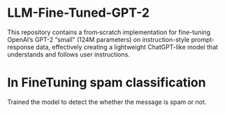 # LLM-Fine-Tuned-GPT-2
This repository contains a from‐scratch implementation for fine-tuning OpenAI’s GPT-2 “small” (124M parameters) on instruction-style prompt‐response data, effectively creating a lightweight ChatGPT-like model that understands and follows user instructions.

# In FineTuning spam classification
Trained the model to detect the whether the message is spam or not.
